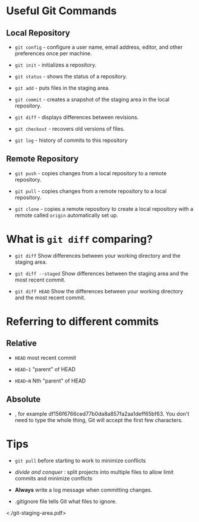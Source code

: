 # Useful Git Commands

## Local Repository

-   `git config` - configure a user name, email address, editor, and other preferences once per machine.

-   `git init` - initializes a repository.

-   `git status` - shows the status of a repository.

-   `git add` - puts files in the staging area.

-   `git commit` - creates a snapshot of the staging area in the local repository.

-   `git diff` - displays differences between revisions.

-   `git checkout` - recovers old versions of files.

-   `git log` - history of commits to this repository

## Remote Repository

-   `git push` - copies changes from a local repository to a remote repository.

-   `git pull` - copies changes from a remote repository to a local repository.

-   `git clone` - copies a remote repository to create a local repository with a remote called `origin` automatically set up.

# What is `git diff` comparing?

-   `git diff` Show differences between your working directory and the staging area.

-   `git diff --staged` Show differences between the staging area and the most recent commit.

-   `git diff HEAD`  Show the differences between your working directory and the most recent commit.

# Referring to different commits

## Relative

-   `HEAD` most recent commit

-   `HEAD~1` "parent" of HEAD

-   `HEAD~N` Nth "parent" of HEAD

## Absolute

-   <commit ID>, for example df156f6766ced77b0da8a857fa2aa1deff65bf63.  You don't need to type the whole thing, Git will accept the first few characters.

# Tips

-   `git pull` before starting to work to minimize conflicts

-   *divide and conquer* : split projects into multiple files to allow limit commits and minimize conflicts

-   **Always** write a log message when committing changes.

-   .gitignore file tells Git what files to ignore.

<./git-staging-area.pdf>
